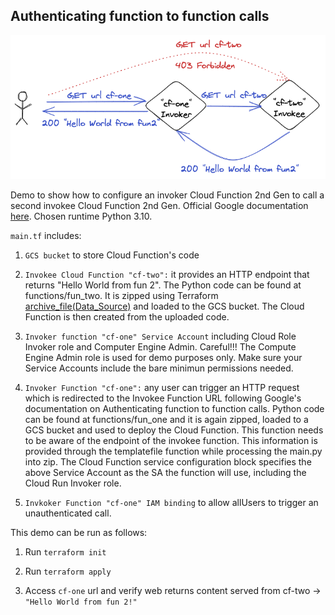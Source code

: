 ## Authenticating function to function calls 

![Architecture Diagram](./docs/img/cf2cf.png)

Demo to show how to configure an invoker Cloud Function 2nd Gen to call a second invokee Cloud Function 2nd Gen. Official Google documentation [here](https://cloud.google.com/functions/docs/securing/authenticating#functions-bearer-token-example-python). Chosen runtime Python 3.10.

`main.tf` includes:

1. `GCS bucket` to store Cloud Function's code

2. `Invokee Cloud Function "cf-two":` it provides an HTTP endpoint that returns "Hello World from fun 2". The Python code can be found at functions/fun_two. It is zipped using Terraform [archive_file(Data_Source)](https://registry.terraform.io/providers/hashicorp/archive/latest/docs/data-sources/file) and loaded to the GCS bucket. The Cloud Function is then created from the uploaded code. 

3. `Invoker function "cf-one" Service Account` including Cloud Role Invoker role and Computer Engine Admin. Careful!!! The Compute Engine Admin role is used for demo purposes only. Make sure your Service Accounts include the bare minimun permissions needed.

4. `Invoker Function "cf-one":` any user can trigger an HTTP request which is redirected to the Invokee Function URL following Google's documentation on Authenticating function to function calls. Python code can be found at functions/fun_one and it is again zipped, loaded to a GCS bucket and used to deploy the Cloud Function. This function needs to be aware of the endpoint of the invokee function. This information is provided through the templatefile function while processing the main.py into zip. The Cloud Function service configuration block specifies the above Service Account as the SA the function will use, including the Cloud Run Invoker role.

5. `Invkoker Function "cf-one" IAM binding` to allow allUsers to trigger an unauthenticated call.

This demo can be run as follows:

1. Run `terraform init`

2. Run `terraform apply`

3. Access `cf-one` url and verify web returns content served from cf-two -> `"Hello World from fun 2!"`
